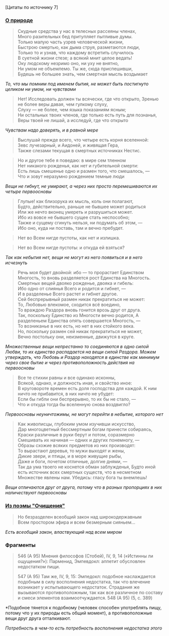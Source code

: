 [Цитаты по источнику 7]
### [О природе](https://ancientrome.ru/antlitr/empedokles/nature.htm)

>Скудные средства у нас в телесных рассеяны членах,  
>Много разительных бед притупляет пытливые думы.  
>Только малую часть узрев человеческой жизни,  
>Быстрою смертью, как дыма струя, разметаются люди,  
>Только то и узнав, что каждому встретить случилось  
>В суетной жизни стезе; а всякий мнит целое ведать!  
>Оку людскому незримо оно, ни уху не внятно,  
>Ни умом не объемлемо. Ты же, сюда приспешивши,  
>Будешь не большее знать, чем смертная мысль воздымает

*То, что мы помним под именем бытия, не может быть постигнуто целиком ни умом, ни чувствами*

>Нет! Исследовать должен ты всячески, где что открыто,
>Зренью не более веры давая, чем гулкому слуху,  <br>Слуху — не более, чем языка показаниям ясным;  <br>Ни остальных твоих членов, где только есть путь для познанья,  <br>Веры твоей не лишай, а исследуй, где что открыто

*Чувствам надо доверять, и в равной мере*

>Выслушай прежде всего, что четыре есть корня вселенной:  
>Зевс лучезарный, и Аидоней, и живящая Гера,  
>Также слезами текущая в смертных источниках Нестис.

>Но и другое тебе я поведаю: в мире сем тленном  
>Нет никакого рожденья, как нет и губительной смерти:  
>Есть лишь смешенье одно и размен того, что смешалось, —  
>Что и зовут неразумно рождением темные люди

*Вещи не гибнут, не умирают, а через них просто перемешиваются их четыре первоосновы*

>Глупые! как близорука их мысль, коль они полагают,  
>Будто, действительно, раньше не бывшее может родиться  
>Или же нечто вконец умереть и разрушиться может.  
>Ибо из вовсе не бывшего сущее стать неспособно;  
>Также и сущему сгинуть нельзя, ни подумать об этом, —  
>Ибо оно, куда ни поставь, там и вечно пребудет.  
  
>Нет во Всем нигде пустоты, как нет и излишка.  
  
>Нет во Всем нигде пустоты: и откуда ей взяться?

*Так как небытия нет, вещи не могут из него появиться и в него исчезнуть*

>Речь моя будет двойной: ибо — то прорастает Единством  <br>Многость, то вновь разделяется рост Единства на Многость.  <br>Смертных вещей двояко рожденье, двояка и гибель:  <br>Ибо одно от слиянья Всего и родится и гибнет, —  <br>И в разделенье Всего растет и гибнет другое.  <br>Сей беспрерывный размен никак прекратиться не может:  <br>То, Любовью влекомое, сходится всё воедино,  <br>То враждою Раздора вновь гонится врозь друг от друга.  <br>Так, поскольку Единство из Многости вечно родится,
>А разделеньем Единства опять совершается Многость, —  <br>То возниканье в них есть, но нет в них стойкого века.  <br>Но, поскольку размен сей никак прекратиться не может,  <br>Вечно постольку они, неизменные, движутся в круге.

*Множественные вещи непрестанно то соединяются в одно силой Любви, то их единство распадается на вещи силой Раздора. Можем утверждать, что Любовь и Раздор находятся в единстве как минимум через свое бытие и через противоположность действия на первоосновы* 

>Все те стихии равны и все одинако исконны,  <br>Всякой, однако, и должность иная, и свойство иное:  <br>В круговороте времен есть доля господства для каждой.
>К ним ничто не прибавится, в них ничто не убудет:  <br>Если бы гибли они беспрерывно, то их бы не стало, —  <br>Что и откуда тогда бы вселенную снова воздвигло?

*Первоосновы неуничтожимы, не могут перейти в небытие, которого нет* 

>Как живописцы, глубоким умом изучивши искусство,  <br>Дар многоцветный бессмертным богам принести собираясь,  <br>Краски различные в руки берут и потом, соразмерно  <br>Смешивать их начиная — одних и других понемногу, —  <br>Образы схожие всяких предметов из них производят:  <br>То вырастают деревья, то мужи выходят и жены,  <br>Дикие звери, и птицы, и в море живущие рыбы,  <br>Даже и боги, почетом отличные, долгие днями, —  <br>Так да ума твоего не коснется обман заблужденья,
>Будто иной есть источник всех смертных существ, что в несметном  <br>Множестве явлены нам. Убедись: гласу бога ты внемлешь!

*Вещи отличаются друг от друга, потому что в разных пропорциях в них наличествуют первоосновы*
### [Из поэмы "Очищения"](https://ancientrome.ru/antlitr/empedokles/ochish.htm)

>Но безразделен всеобщий закон над широкодержавным  
>Всем простором эфира и всем безмерным сияньем…

*Есть всеобщий закон, властвующий над всем миром*
### Фрагменты

>546 (А 95) Мнения философов (Стобей), IV, 9, 14 («Истинны ли ощущения?»): Парменид, Эмпевдокл: аппетит обусловлен недостатком пищи.
>
>547 (А 95) Там же, IV, 9, 15: Эмпедокл: подобное наслаждается подобным в силу восполнения недостатка, так что влечение возникает у испытывающего недостаток. Страдания же вызываются противоположным, так как все различное по составу и смеси элементов взаимоотчуждается. 548 (А 95) (5, c. 389)

*Подобное тянется к подобному (человек способен употреблять пищу, потому что у их природы есть общий момент), а противоположные вещи друг друга отталкивают. 

*Потребность в чем-то есть потребность восполнения недостатка этого*


